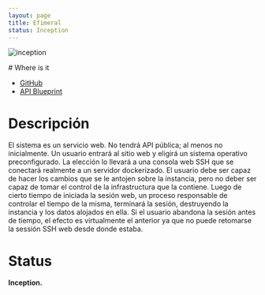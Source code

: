 ```yaml
---
layout: page
title: Efimeral
status: Inception
---
```


![inception](/assets/projects/efimeral.jpg)

# Where is it

* [GitHub](https://github.com/ariel17/efimeral)
* [API Blueprint](http://ariel17.com.ar/efimeral/)

# Descripción

El sistema es un servicio web. No tendrá API pública; al menos no
inicialmente. Un usuario entrará al sitio web y eligirá un sistema operativo
preconfigurado. La elección lo llevará a una consola web SSH que se conectará
realmente a un servidor dockerizado. El usuario debe ser capaz de hacer los
cambios que se le antojen sobre la instancia, pero no deber ser capaz de tomar
el control de la infrastructura que la contiene. Luego de cierto tiempo de
iniciada la sesión web, un proceso responsable de controlar el tiempo de la
misma, terminará la sesión, destruyendo la instancia y los datos alojados en 
ella. Si el usuario abandona la sesión antes de tiempo, el efecto es
virtualmente el anterior ya que no puede retomarse la sessión SSH web desde
donde estaba.

# Status

**Inception.**
